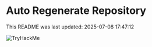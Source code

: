 # Auto Regenerate Repository

This README was last updated: 2025-07-08 17:47:12

 ![TryHackMe](https://tryhackme.com/badge/533634)